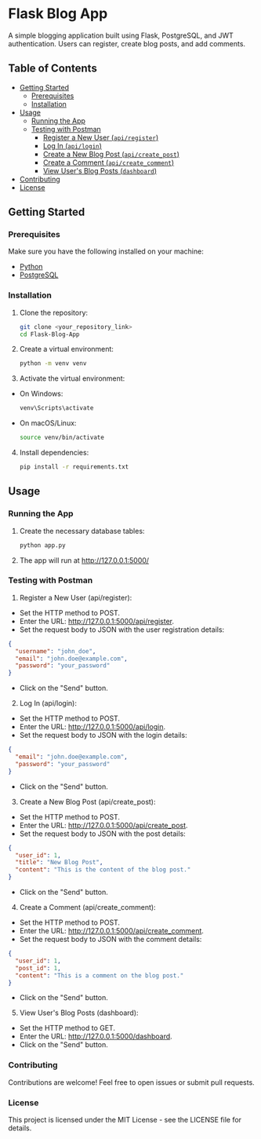 # Flask Blog App

A simple blogging application built using Flask, PostgreSQL, and JWT authentication. Users can register, create blog posts, and add comments.

## Table of Contents
- [Getting Started](#getting-started)
  - [Prerequisites](#prerequisites)
  - [Installation](#installation)
- [Usage](#usage)
  - [Running the App](#running-the-app)
  - [Testing with Postman](#testing-with-postman)
    - [Register a New User (`api/register`)](#register-a-new-user-apiregister)
    - [Log In (`api/login`)](#log-in-apilogin)
    - [Create a New Blog Post (`api/create_post`)](#create-a-new-blog-post-apicreate_post)
    - [Create a Comment (`api/create_comment`)](#create-a-comment-apicreate_comment)
    - [View User's Blog Posts (`dashboard`)](#view-users-blog-posts-dashboard)
- [Contributing](#contributing)
- [License](#license)

## Getting Started

### Prerequisites

Make sure you have the following installed on your machine:

- [Python](https://www.python.org/downloads/)
- [PostgreSQL](https://www.postgresql.org/download/)

### Installation

1. Clone the repository:
   ```bash
   git clone <your_repository_link>
   cd Flask-Blog-App

2. Create a virtual environment:
   ```bash
   python -m venv venv

3. Activate the virtual environment:
  - On Windows:
    ```bash
    venv\Scripts\activate
  - On macOS/Linux:
    ```bash
    source venv/bin/activate

4. Install dependencies:
   ```bash
   pip install -r requirements.txt

## Usage

### Running the App

1. Create the necessary database tables:
   ```bash
   python app.py

2. The app will run at http://127.0.0.1:5000/

### Testing with Postman

1. Register a New User (api/register):
- Set the HTTP method to POST.
- Enter the URL: http://127.0.0.1:5000/api/register.
- Set the request body to JSON with the user registration details:
```json
{
  "username": "john_doe",
  "email": "john.doe@example.com",
  "password": "your_password"
}
```
- Click on the "Send" button.

2. Log In (api/login):
- Set the HTTP method to POST.
- Enter the URL: http://127.0.0.1:5000/api/login.
- Set the request body to JSON with the login details:
```json
{
  "email": "john.doe@example.com",
  "password": "your_password"
}
```
- Click on the "Send" button.

3. Create a New Blog Post (api/create_post):
- Set the HTTP method to POST.
- Enter the URL: http://127.0.0.1:5000/api/create_post.
- Set the request body to JSON with the post details:
```json
{
  "user_id": 1,  
  "title": "New Blog Post",
  "content": "This is the content of the blog post."
}
```
- Click on the "Send" button.

4. Create a Comment (api/create_comment):
- Set the HTTP method to POST.
- Enter the URL: http://127.0.0.1:5000/api/create_comment.
- Set the request body to JSON with the comment details:
```json
{
  "user_id": 1,  
  "post_id": 1,  
  "content": "This is a comment on the blog post."
}
```
- Click on the "Send" button.

5. View User's Blog Posts (dashboard):
- Set the HTTP method to GET.
- Enter the URL: http://127.0.0.1:5000/dashboard.
- Click on the "Send" button.

### Contributing
Contributions are welcome! Feel free to open issues or submit pull requests.

### License
This project is licensed under the MIT License - see the LICENSE file for details.


